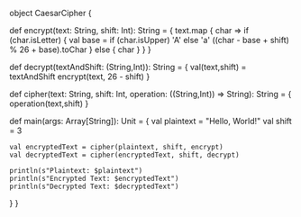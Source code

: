 object CaesarCipher {

  def encrypt(text: String, shift: Int): String = {
    text.map { char =>
      if (char.isLetter) {
        val base = if (char.isUpper) 'A' else 'a'
        ((char - base + shift) % 26 + base).toChar
      } else {
        char
      }
    }
  }

  def decrypt(textAndShift: (String,Int)): String = {
    val(text,shift) = textAndShift
    encrypt(text, 26 - shift)
  }

  def cipher(text: String, shift: Int, operation: ((String,Int)) => String): String = {
    operation(text,shift)
  }

   def main(args: Array[String]): Unit = {
    val plaintext = "Hello, World!"
    val shift = 3

    val encryptedText = cipher(plaintext, shift, encrypt)
    val decryptedText = cipher(encryptedText, shift, decrypt)

    println(s"Plaintext: $plaintext")
    println(s"Encrypted Text: $encryptedText")
    println(s"Decrypted Text: $decryptedText")
  }
}
